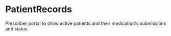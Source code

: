 # PatientRecords
Prescriber portal to show active patients and their medication's submissions and status
